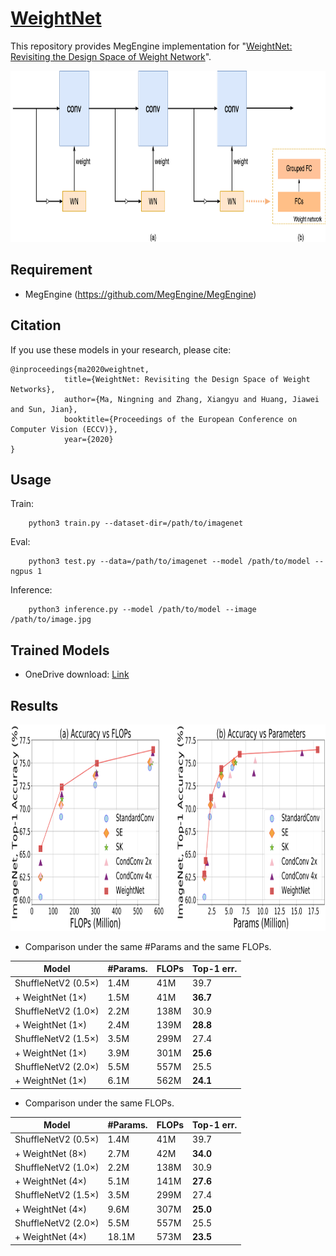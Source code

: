 # [WeightNet]()
This repository provides MegEngine implementation for "[WeightNet: Revisiting the Design Space of Weight Network](https://arxiv.org/pdf/2007.11823.pdf)".

<!-- ![introduce image](image/weightnet.png) -->
<img width="863" height="274" src="figures/weightnet.png"/>

## Requirement
- MegEngine (https://github.com/MegEngine/MegEngine)


## Citation
If you use these models in your research, please cite:


    @inproceedings{ma2020weightnet, 
                title={WeightNet: Revisiting the Design Space of Weight Networks},  
                author={Ma, Ningning and Zhang, Xiangyu and Huang, Jiawei and Sun, Jian},  
                booktitle={Proceedings of the European Conference on Computer Vision (ECCV)},  
                year={2020} 
    }

## Usage
Train:
```
    python3 train.py --dataset-dir=/path/to/imagenet
```

Eval:
```
    python3 test.py --data=/path/to/imagenet --model /path/to/model --ngpus 1
```

Inference:
```
    python3 inference.py --model /path/to/model --image /path/to/image.jpg
```


## Trained Models
- OneDrive download: [Link](https://1drv.ms/u/s!AgaP37NGYuEXhVa4o5xbveef89Ba?e=Xvg6Vo)

## Results

<!-- ![introduce image](image/result.png) -->
<img width="926.5" height="329.5" src="figures/result.png"/>


- Comparison under the same #Params and the same FLOPs.


| Model               | #Params. | FLOPs | Top-1 err. |
|---------------------|----------|-------|------------|
| ShuffleNetV2 (0.5×) | 1.4M     | 41M   | 39.7       |
| + WeightNet (1×)    | 1.5M     | 41M   | **36.7**   |
| ShuffleNetV2 (1.0×) | 2.2M     | 138M  | 30.9       |
| + WeightNet (1×)    | 2.4M     | 139M  | **28.8**   |
| ShuffleNetV2 (1.5×) | 3.5M     | 299M  | 27.4       |
| + WeightNet (1×)    | 3.9M     | 301M  | **25.6**   |
| ShuffleNetV2 (2.0×) | 5.5M     | 557M  | 25.5       |
| + WeightNet (1×)    | 6.1M     | 562M  | **24.1**   |


- Comparison under the same FLOPs.


| Model               | #Params. | FLOPs | Top-1 err. |
|---------------------|----------|-------|------------|
| ShuffleNetV2 (0.5×) | 1.4M     | 41M   | 39.7       |
| + WeightNet (8×)    | 2.7M     | 42M   | **34.0**   |
| ShuffleNetV2 (1.0×) | 2.2M     | 138M  | 30.9       |
| + WeightNet (4×)    | 5.1M     | 141M  | **27.6**   |
| ShuffleNetV2 (1.5×) | 3.5M     | 299M  | 27.4       |
| + WeightNet (4×)    | 9.6M     | 307M  | **25.0**   |
| ShuffleNetV2 (2.0×) | 5.5M     | 557M  | 25.5       |
| + WeightNet (4×)    | 18.1M    | 573M  | **23.5**   |

